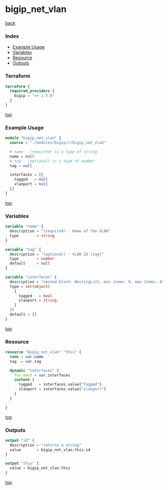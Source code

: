 # bigip_net_vlan

[back](../bigip.md)

### Index

- [Example Usage](#example-usage)
- [Variables](#variables)
- [Resource](#resource)
- [Outputs](#outputs)

### Terraform

```terraform
terraform {
  required_providers {
    bigip = ">= 1.5.0"
  }
}
```

[top](#index)

### Example Usage

```terraform
module "bigip_net_vlan" {
  source = "./modules/bigip/r/bigip_net_vlan"

  # name - (required) is a type of string
  name = null
  # tag - (optional) is a type of number
  tag = null

  interfaces = [{
    tagged   = null
    vlanport = null
  }]
}
```

[top](#index)

### Variables

```terraform
variable "name" {
  description = "(required) - Name of the VLAN"
  type        = string
}

variable "tag" {
  description = "(optional) - VLAN ID (tag)"
  type        = number
  default     = null
}

variable "interfaces" {
  description = "nested block: NestingList, min items: 0, max items: 0"
  type = set(object(
    {
      tagged   = bool
      vlanport = string
    }
  ))
  default = []
}
```

[top](#index)

### Resource

```terraform
resource "bigip_net_vlan" "this" {
  name = var.name
  tag  = var.tag

  dynamic "interfaces" {
    for_each = var.interfaces
    content {
      tagged   = interfaces.value["tagged"]
      vlanport = interfaces.value["vlanport"]
    }
  }

}
```

[top](#index)

### Outputs

```terraform
output "id" {
  description = "returns a string"
  value       = bigip_net_vlan.this.id
}

output "this" {
  value = bigip_net_vlan.this
}
```

[top](#index)